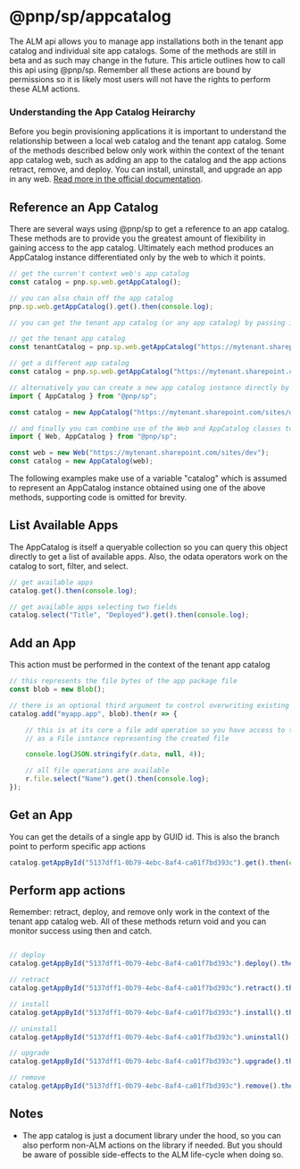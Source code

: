 # @pnp/sp/appcatalog

The ALM api allows you to manage app installations both in the tenant app catalog and individual site app catalogs. Some of the methods are still in beta and as such may change in the future. This article outlines how to call this api using @pnp/sp. Remember all these actions are bound by permissions so it is likely most users will not have the rights to perform these ALM actions.

### Understanding the App Catalog Heirarchy

Before you begin provisioning applications it is important to understand the relationship between a local web catalog and the tenant app catalog. Some of the methods described below only work within the context of the tenant app catalog web, such as adding an app to the catalog and the app actions retract, remove, and deploy. You can install, uninstall, and upgrade an app in any web. [Read more in the official documentation](https://docs.microsoft.com/en-us/sharepoint/dev/apis/alm-api-for-spfx-add-ins).

## Reference an App Catalog

There are several ways using @pnp/sp to get a reference to an app catalog. These methods are to provide you the greatest amount of flexibility in gaining access to the app catalog. Ultimately each method produces an AppCatalog instance differentiated only by the web to which it points.

```TypeScript
// get the curren't context web's app catalog
const catalog = pnp.sp.web.getAppCatalog();

// you can also chain off the app catalog
pnp.sp.web.getAppCatalog().get().then(console.log);
```

```TypeScript
// you can get the tenant app catalog (or any app catalog) by passing in a url

// get the tenant app catalog
const tenantCatalog = pnp.sp.web.getAppCatalog("https://mytenant.sharepoint.com/sites/appcatalog");

// get a different app catalog
const catalog = pnp.sp.web.getAppCatalog("https://mytenant.sharepoint.com/sites/anothersite");
```

```TypeScript
// alternatively you can create a new app catalog instance directly by importing the AppCatalog class
import { AppCatalog } from "@pnp/sp";

const catalog = new AppCatalog("https://mytenant.sharepoint.com/sites/dev");
```

```TypeScript
// and finally you can combine use of the Web and AppCatalog classes to create an AppCatalog instance from an existing Web
import { Web, AppCatalog } from "@pnp/sp";

const web = new Web("https://mytenant.sharepoint.com/sites/dev");
const catalog = new AppCatalog(web);
```

The following examples make use of a variable "catalog" which is assumed to represent an AppCatalog instance obtained using one of the above methods, supporting code is omitted for brevity.

## List Available Apps

The AppCatalog is itself a queryable collection so you can query this object directly to get a list of available apps. Also, the odata operators work on the catalog to sort, filter, and select.

```TypeScript
// get available apps
catalog.get().then(console.log);

// get available apps selecting two fields
catalog.select("Title", "Deployed").get().then(console.log);
```

## Add an App

This action must be performed in the context of the tenant app catalog

```TypeScript
// this represents the file bytes of the app package file
const blob = new Blob();

// there is an optional third argument to control overwriting existing files
catalog.add("myapp.app", blob).then(r => {

    // this is at its core a file add operation so you have access to the response data as well
    // as a File isntance representing the created file

    console.log(JSON.stringify(r.data, null, 4));

    // all file operations are available
    r.file.select("Name").get().then(console.log);
});
```

## Get an App

You can get the details of a single app by GUID id. This is also the branch point to perform specific app actions

```TypeScript
catalog.getAppById("5137dff1-0b79-4ebc-8af4-ca01f7bd393c").get().then(console.log);
```

## Perform app actions

Remember: retract, deploy, and remove only work in the context of the tenant app catalog web. All of these methods return void and you can monitor success using then and catch.

```TypeScript

// deploy
catalog.getAppById("5137dff1-0b79-4ebc-8af4-ca01f7bd393c").deploy().then(console.log).catch(console.error);

// retract
catalog.getAppById("5137dff1-0b79-4ebc-8af4-ca01f7bd393c").retract().then(console.log).catch(console.error);

// install
catalog.getAppById("5137dff1-0b79-4ebc-8af4-ca01f7bd393c").install().then(console.log).catch(console.error);

// uninstall
catalog.getAppById("5137dff1-0b79-4ebc-8af4-ca01f7bd393c").uninstall().then(console.log).catch(console.error);

// upgrade
catalog.getAppById("5137dff1-0b79-4ebc-8af4-ca01f7bd393c").upgrade().then(console.log).catch(console.error);

// remove
catalog.getAppById("5137dff1-0b79-4ebc-8af4-ca01f7bd393c").remove().then(console.log).catch(console.error);

```


## Notes

* The app catalog is just a document library under the hood, so you can also perform non-ALM actions on the library if needed. But you should be aware of possible side-effects to the ALM life-cycle when doing so.
